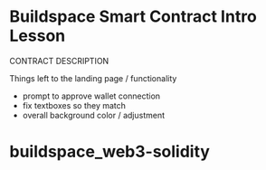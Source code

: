 # Buildspace Smart Contract Intro Lesson

CONTRACT DESCRIPTION

Things left to the landing page / functionality
- prompt to approve wallet connection
- fix textboxes so they match
- overall background color / adjustment 



# buildspace_web3-solidity

